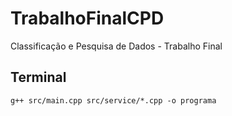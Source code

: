 # TrabalhoFinalCPD
Classificação e Pesquisa de Dados - Trabalho Final

  ## Terminal
    g++ src/main.cpp src/service/*.cpp -o programa
